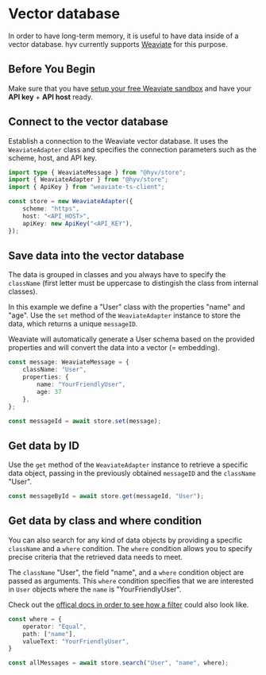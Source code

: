 # Vector database

In order to have long-term memory, it is useful to have data inside of a vector database. hyv currently supports [Weaviate](https://weaviate.io) for this purpose. 


## Before You Begin

Make sure that you have [setup your free Weaviate sandbox](https://weaviate.io/developers/weaviate/quickstart#create-a-weaviate-instance) and have your **API key** + **API host** ready.

## Connect to the vector database

Establish a connection to the Weaviate vector database. It uses the `WeaviateAdapter` class and specifies the connection parameters such as the scheme, host, and API key.

```typescript
import type { WeaviateMessage } from "@hyv/store";
import { WeaviateAdapter } from "@hyv/store";
import { ApiKey } from "weaviate-ts-client";

const store = new WeaviateAdapter({
	scheme: "https",
	host: "<API_HOST>",
	apiKey: new ApiKey("<API_KEY"),
});
```

## Save data into the vector database

The data is grouped in classes and you always have to specify the `className` (first letter must be uppercase to distingish the class from internal classes). 

In this example we define a "User" class with the properties "name" and "age". Use the `set` method of the `WeaviateAdapter` instance to store the data, which returns a unique `messageID`.

Weaviate will automatically generate a User schema based on the provided properties and will convert the data into a vector (= embedding). 

```typescript
const message: WeaviateMessage = {
	className: "User",
	properties: {
		name: "YourFriendlyUser",
		age: 37
	},
};

const messageId = await store.set(message);
```

## Get data by ID

Use the `get` method of the `WeaviateAdapter` instance to retrieve a specific data object, passing in the previously obtained `messageID` and the `className` "User".

```typescript
const messageById = await store.get(messageId, "User");
```

## Get data by class and where condition

You can also search for any kind of data objects by providing a specific `className` and a `where` condition. The `where` condition allows you to specify precise criteria that the retrieved data needs to meet.

The `className` "User", the field "name", and a `where` condition object are passed as arguments. This `where` condition specifies that we are interested in `User` objects where the `name` is "YourFriendlyUser". 

Check out the [offical docs in order to see how a filter](https://weaviate.io/developers/weaviate/api/graphql/filters) could also look like.

```typescript
const where = {
	operator: "Equal",
	path: ["name"],
	valueText: "YourFriendlyUser",
}

const allMessages = await store.search("User", "name", where);
```
